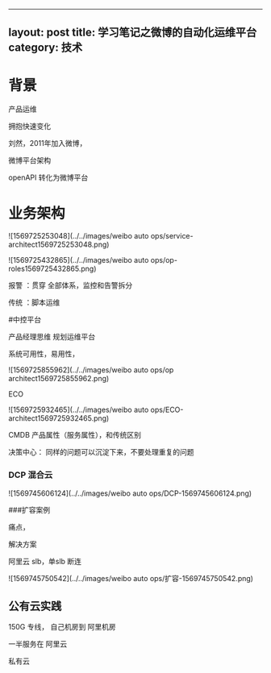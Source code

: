 



---
layout: post
title: 学习笔记之微博的自动化运维平台
category: 技术
---





# 背景



产品运维

拥抱快速变化



刘然，2011年加入微博，





微博平台架构



openAPI 转化为微博平台





# 业务架构

![1569725253048](../../images/weibo auto ops/service-architect1569725253048.png)







![1569725432865](../../images/weibo auto ops/op-roles1569725432865.png)



报警 ：贯穿 全部体系，监控和告警拆分

传统 ：脚本运维





#中控平台



产品经理思维 规划运维平台

系统可用性，易用性，



![1569725855962](../../images/weibo auto ops/op architect1569725855962.png)





ECO

![1569725932465](../../images/weibo auto ops/ECO-architect1569725932465.png)

CMDB 产品属性（服务属性），和传统区别



决策中心： 同样的问题可以沉淀下来，不要处理重复的问题





### DCP 混合云



![1569745606124](../../images/weibo auto ops/DCP-1569745606124.png)









###扩容案例

痛点，

解决方案

阿里云 slb，单slb 断连



![1569745750542](../../images/weibo auto ops/扩容-1569745750542.png)

 







## 公有云实践

150G 专线， 自己机房到 阿里机房



一半服务在 阿里云



私有云

